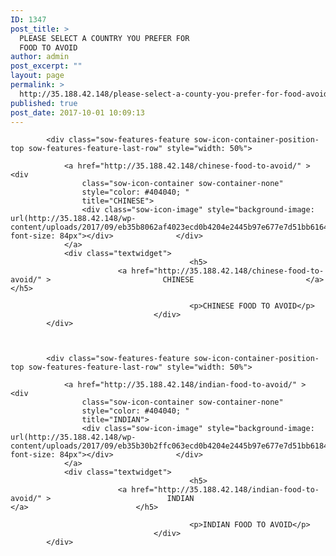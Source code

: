 ```yaml
---
ID: 1347
post_title: >
  PLEASE SELECT A COUNTRY YOU PREFER FOR
  FOOD TO AVOID
author: admin
post_excerpt: ""
layout: page
permalink: >
  http://35.188.42.148/please-select-a-county-you-prefer-for-food-avoid/
published: true
post_date: 2017-10-01 10:09:13
---
```

<div id="pl-1347"  class="panel-layout" ><div id="pg-1347-0"  class="panel-grid panel-no-style"  data-style="{&quot;background_display&quot;:&quot;tile&quot;,&quot;cell_alignment&quot;:&quot;flex-start&quot;}" ><div id="pgc-1347-0-0"  class="panel-grid-cell"  data-weight="1" ><div id="panel-1347-0-0-0" class="so-panel widget widget_sow-features panel-first-child panel-last-child" data-index="0" data-style="{&quot;background_display&quot;:&quot;tile&quot;}" ><div class="so-widget-sow-features so-widget-sow-features-default-015a7d704d63">
<div class="sow-features-list sow-features-responsive">

			
			
			<div class="sow-features-feature sow-icon-container-position-top sow-features-feature-last-row" style="width: 50%">

				<a href="http://35.188.42.148/chinese-food-to-avoid/" >				<div
					class="sow-icon-container sow-container-none"
                    style="color: #404040; "
					title="CHINESE">
					<div class="sow-icon-image" style="background-image: url(http://35.188.42.148/wp-content/uploads/2017/09/eb35b8062af4023ecd0b4204e2445b97e677e7d51bb6164491_1920.png); font-size: 84px"></div>				</div>
				</a>
				<div class="textwidget">
											<h5>
							<a href="http://35.188.42.148/chinese-food-to-avoid/" >							CHINESE							</a>						</h5>
					
											<p>CHINESE FOOD TO AVOID</p>					
									</div>
			</div>

		
			
			<div class="sow-features-feature sow-icon-container-position-top sow-features-feature-last-row" style="width: 50%">

				<a href="http://35.188.42.148/indian-food-to-avoid/" >				<div
					class="sow-icon-container sow-container-none"
                    style="color: #404040; "
					title="INDIAN">
					<div class="sow-icon-image" style="background-image: url(http://35.188.42.148/wp-content/uploads/2017/09/eb35b30b2ffc063ecd0b4204e2445b97e677e7d51bb6184593_1920.png); font-size: 84px"></div>				</div>
				</a>
				<div class="textwidget">
											<h5>
							<a href="http://35.188.42.148/indian-food-to-avoid/" >							INDIAN							</a>						</h5>
					
											<p>INDIAN FOOD TO AVOID</p>					
									</div>
			</div>

			
</div>
</div></div></div></div></div>
